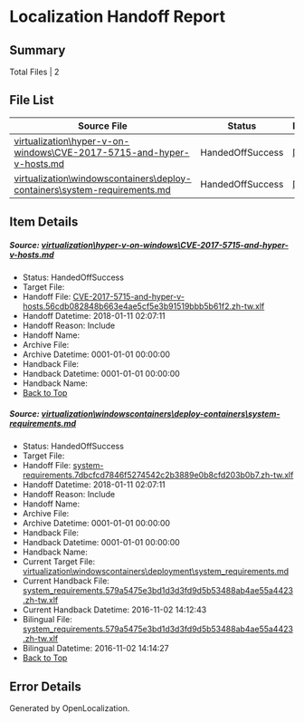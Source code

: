 # <a name='report-top'></a> Localization Handoff Report

## Summary
 Total Files | 2

## File List
 Source File | Status | Details 
 ----------- | ------ | ------- 
 [virtualization\hyper-v-on-windows\CVE-2017-5715-and-hyper-v-hosts.md](https://github.com/Microsoft/Virtualization-Documentation-Private/blob/1070545d5f8a891a3c102513df27406c1033fe57/virtualization/hyper-v-on-windows/CVE-2017-5715-and-hyper-v-hosts.md) | HandedOffSuccess | [Details](#0c718128473a2f83ef0764faff6c8264ef6eeff4117)
 [virtualization\windowscontainers\deploy-containers\system-requirements.md](https://github.com/Microsoft/Virtualization-Documentation-Private/blob/1070545d5f8a891a3c102513df27406c1033fe57/virtualization/windowscontainers/deploy-containers/system-requirements.md) | HandedOffSuccess | [Details](#72829adcd147d684155af4991efe0573a804938e331)

## Item Details
##### <a name='0c718128473a2f83ef0764faff6c8264ef6eeff4117'></a> Source: [virtualization\hyper-v-on-windows\CVE-2017-5715-and-hyper-v-hosts.md](https://github.com/Microsoft/Virtualization-Documentation-Private/blob/1070545d5f8a891a3c102513df27406c1033fe57/virtualization/hyper-v-on-windows/CVE-2017-5715-and-hyper-v-hosts.md)
* Status: HandedOffSuccess
* Target File: 
* Handoff File: [CVE-2017-5715-and-hyper-v-hosts.56cdb082848b663e4ae5cf5e3b91519bbb5b61f2.zh-tw.xlf](https://github.com/MicrosoftDocs/Virtualization-Documentation-Private.handoff/blob/102cd498b583e2a0327f11e5b859d1efb05c12ff/ol-handoff/MicrosoftDocs/Virtualization-Documentation-Private.zh-tw/live/CVE-2017-5715-and-hyper-v-hosts.56cdb082848b663e4ae5cf5e3b91519bbb5b61f2.zh-tw.xlf)
* Handoff Datetime: 2018-01-11 02:07:11
* Handoff Reason: Include
* Handoff Name: 
* Archive File: 
* Archive Datetime: 0001-01-01 00:00:00
* Handback File: 
* Handback Datetime: 0001-01-01 00:00:00
* Handback Name: 
* [Back to Top](#report-top)

##### <a name='72829adcd147d684155af4991efe0573a804938e331'></a> Source: [virtualization\windowscontainers\deploy-containers\system-requirements.md](https://github.com/Microsoft/Virtualization-Documentation-Private/blob/1070545d5f8a891a3c102513df27406c1033fe57/virtualization/windowscontainers/deploy-containers/system-requirements.md)
* Status: HandedOffSuccess
* Target File: 
* Handoff File: [system-requirements.7dbcfcd7846f5274542c2b3889e0b8cfd203b0b7.zh-tw.xlf](https://github.com/MicrosoftDocs/Virtualization-Documentation-Private.handoff/blob/102cd498b583e2a0327f11e5b859d1efb05c12ff/ol-handoff/MicrosoftDocs/Virtualization-Documentation-Private.zh-tw/live/system-requirements.7dbcfcd7846f5274542c2b3889e0b8cfd203b0b7.zh-tw.xlf)
* Handoff Datetime: 2018-01-11 02:07:11
* Handoff Reason: Include
* Handoff Name: 
* Archive File: 
* Archive Datetime: 0001-01-01 00:00:00
* Handback File: 
* Handback Datetime: 0001-01-01 00:00:00
* Handback Name: 
* Current Target File: [virtualization\windowscontainers\deployment\system_requirements.md](https://github.com/MicrosoftDocs/Virtualization-Documentation-Private.zh-tw/blob/987b9ef247e0d4ab3113ba9e6c81801ca4d0e9df/virtualization/windowscontainers/deployment/system_requirements.md)
* Current Handback File: [system_requirements.579a5475e3bd1d3d3fd9d5b53488ab4ae55a4423.zh-tw.xlf](https://github.com/MicrosoftDocs/Virtualization-Documentation-Private.handback/blob/9dd6d949691a9d66cf4f36c0393dcf5514ca5e7e/ol-handback/Microsoft/Virtualization-Documentation-Private.zh-tw/live/system_requirements.579a5475e3bd1d3d3fd9d5b53488ab4ae55a4423.zh-tw.xlf)
* Current Handback Datetime: 2016-11-02 14:12:43
* Bilingual File: [system_requirements.579a5475e3bd1d3d3fd9d5b53488ab4ae55a4423.zh-tw.xlf](https://github.com/MicrosoftDocs/Virtualization-Documentation-Private.handback/blob/9dd6d949691a9d66cf4f36c0393dcf5514ca5e7e/ol-handback/Microsoft/Virtualization-Documentation-Private.zh-tw/live/system_requirements.579a5475e3bd1d3d3fd9d5b53488ab4ae55a4423.zh-tw.xlf)
* Bilingual Datetime: 2016-11-02 14:14:27
* [Back to Top](#report-top)


## Error Details

Generated by OpenLocalization.
